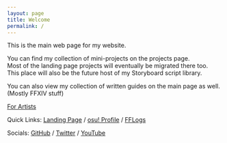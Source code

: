 ```yaml
---
layout: page
title: Welcome
permalink: /
---
```


This is the main web page for my website. 

You can find my collection of mini-projects on the projects page.  
Most of the landing page projects will eventually be migrated there too.  
This place will also be the future host of my Storyboard script library.

You can also view my collection of written guides on the main page as well. (Mostly FFXIV stuff)

[For Artists](/character)

Quick Links: [Landing Page](/) / [osu! Profile](https://osu.ppy.sh/u/enkrypton) / [FFLogs](https://www.fflogs.com/character/id/13765911)

Socials: [GitHub](https://github.com/Enkrypton) / [Twitter](https://twitter.com/enkryptonosu) / [YouTube](https://www.youtube.com/channel/UCulAhuYNVSO7jvAn09_wkqw)

